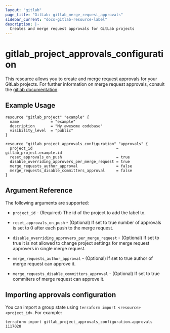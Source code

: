 ```yaml
---
layout: "gitlab"
page_title: "GitLab: gitlab_merge_request_approvals"
sidebar_current: "docs-gitlab-resource-label"
description: |-
  Creates and merge request approvals for GitLab projects
---
```


# gitlab\_project\_approvals\_configuration

This resource allows you to create and merge request approvals for your GitLab projects.
For further information on merge request approvals, consult the [gitlab
documentation](https://docs.gitlab.com/ee/api/merge_request_approvals.html).


## Example Usage

```hcl
resource "gitlab_project" "example" {
  name              = "example"
  description       = "My awesome codebase"
  visibility_level  = "public"
}

resource "gitlab_project_approvals_configuration" "approvals" {
  project_id                                     = gitlab_project.example.id
  reset_approvals_on_push                        = true
  disable_overriding_approvers_per_merge_request = true
  merge_requests_author_approval                 = false
  merge_requests_disable_committers_approval     = false
}
```

## Argument Reference

The following arguments are supported:

* `project_id` - (Required) The id of the project to add the label to.

* `reset_approvals_on_push` - (Optional) If set to true number of approvals is set to 0 after each push to the merge request.

* `disable_overriding_approvers_per_merge_request` - (Optional) If set to true it is not allowed to change project settings for merge request approvers in single merge request.

* `merge_requests_author_approval` - (Optional) If set to true author of merge request can approve it.

* `merge_requests_disable_committers_approval` - (Optional) If set to true commiters of merge request can approve it.

## Importing approvals configuration

You can import a group state using `terraform import <resource> <project_id>`. For example:

    terraform import gitlab_project_approvals_configuration.approvals 1117028

